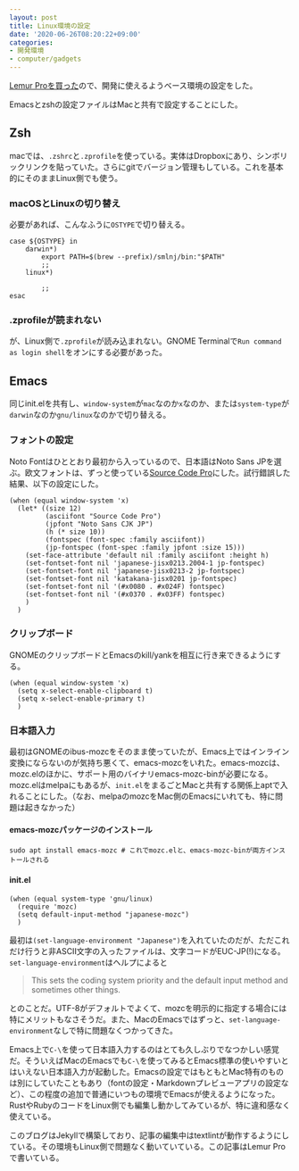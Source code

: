 ```yaml
---
layout: post
title: Linux環境の設定
date: '2020-06-26T08:20:22+09:00'
categories:
- 開発環境
- computer/gadgets
---
```


[Lemur Proを買った](/blog/2020/06/lemur-pro.html)ので、開発に使えるようベース環境の設定をした。

Emacsとzshの設定ファイルはMacと共有で設定することにした。

## Zsh

macでは、`.zshrc`と`.zprofile`を使っている。実体はDropboxにあり、シンボリックリンクを貼っていた。さらにgitでバージョン管理もしている。これを基本的にそのままLinux側でも使う。

### macOSとLinuxの切り替え

必要があれば、こんなふうに`OSTYPE`で切り替える。

``` shell
case ${OSTYPE} in
    darwin*)
        export PATH=$(brew --prefix)/smlnj/bin:"$PATH"
        ;;
    linux*)
        
        ;;
esac
```

### .zprofileが読まれない

が、Linux側で`.zprofile`が読み込まれない。GNOME Terminalで`Run command as login shell`をオンにする必要があった。

## Emacs

同じinit.elを共有し、`window-system`が`mac`なのか`x`なのか、または`system-type`が`darwin`なのか`gnu/linux`なのかで切り替える。

### フォントの設定

Noto Fontはひととおり最初から入っているので、日本語はNoto Sans JPを選ぶ。欧文フォントは、ずっと使っている[Source Code Pro](https://github.com/adobe-fonts/source-code-pro/releases/tag/2.030R-ro%2F1.050R-it)にした。試行錯誤した結果、以下の設定にした。

``` emacs-lisp
(when (equal window-system 'x)
  (let* ((size 12)
         (asciifont "Source Code Pro")
         (jpfont "Noto Sans CJK JP") 
         (h (* size 10))
         (fontspec (font-spec :family asciifont))
         (jp-fontspec (font-spec :family jpfont :size 15)))
    (set-face-attribute 'default nil :family asciifont :height h)
    (set-fontset-font nil 'japanese-jisx0213.2004-1 jp-fontspec)
    (set-fontset-font nil 'japanese-jisx0213-2 jp-fontspec)
    (set-fontset-font nil 'katakana-jisx0201 jp-fontspec)
    (set-fontset-font nil '(#x0080 . #x024F) fontspec)
    (set-fontset-font nil '(#x0370 . #x03FF) fontspec)
    )
  )

```

### クリップボード

GNOMEのクリップボードとEmacsのkill/yankを相互に行き来できるようにする。

``` emacs-lisp
(when (equal window-system 'x)
  (setq x-select-enable-clipboard t)
  (setq x-select-enable-primary t)
  )
```

### 日本語入力

最初はGNOMEのibus-mozcをそのまま使っていたが、Emacs上ではインライン変換にならないのが気持ち悪くて、emacs-mozcをいれた。emacs-mozcは、mozc.elのほかに、サポート用のバイナリemacs-mozc-binが必要になる。mozc.elはmelpaにもあるが、`init.el`をまるごとMacと共有する関係上aptで入れることにした。（なお、melpaのmozcをMac側のEmacsにいれても、特に問題は起きなかった）

#### emacs-mozcパッケージのインストール

``` shell
sudo apt install emacs-mozc # これでmozc.elと、emacs-mozc-binが両方インストールされる
```

#### init.el

``` emacs-lisp
(when (equal system-type 'gnu/linux)
  (require 'mozc)
  (setq default-input-method "japanese-mozc") 
  )
```

最初は`(set-language-environment "Japanese")`を入れていたのだが、ただこれだけ行うと非ASCII文字の入ったファイルは、文字コードがEUC-JP(!)になる。`set-language-environment`はヘルプによると

> This sets the coding system priority and the default input method and sometimes other things.

とのことだ。UTF-8がデフォルトでよくて、mozcを明示的に指定する場合には特にメリットもなさそうだ。また、MacのEmacsではずっと、`set-language-environment`なしで特に問題なくつかってきた。

Emacs上で`C-\`を使って日本語入力するのはとても久しぶりでなつかしい感覚だ。そういえばMacのEmacsでも`C-\`を使ってみるとEmacs標準の使いやすいとはいえない日本語入力が起動した。Emacsの設定ではもともとMac特有のものは別にしていたこともあり（fontの設定・Markdownプレビューアプリの設定など）、この程度の追加で普通にいつもの環境でEmacsが使えるようになった。RustやRubyのコードをLinux側でも編集し動かしてみているが、特に違和感なく使えている。

このブログはJekyllで構築しており、記事の編集中はtextlintが動作するようにしている。その環境もLinux側で問題なく動いていている。この記事はLemur Proで書いている。

